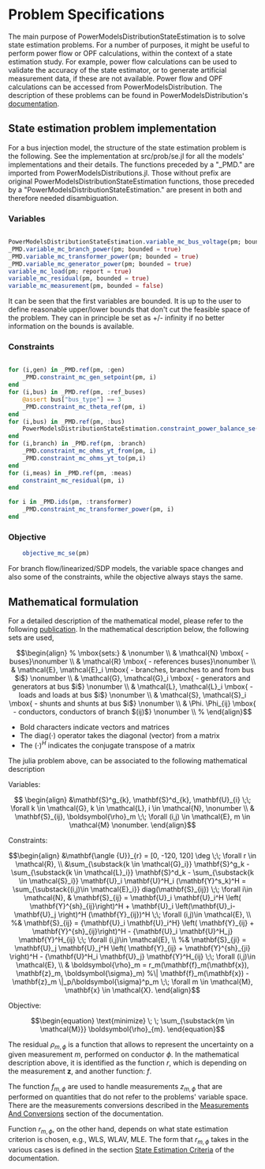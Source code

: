 # Problem Specifications

The main purpose of PowerModelsDistributionStateEstimation is to solve state estimation problems. For a number of purposes, it might be useful to perform power flow or OPF calculations, within the context of a state estimation study. For example, power flow calculations can be used to validate the accuracy of the state estimator, or to generate artificial measurement data, if these are not available. Power flow and OPF calculations can be accessed from PowerModelsDistribution. The description of these problems can be found in PowerModelsDistribution's [documentation](https://lanl-ansi.github.io/PowerModelsDistribution.jl/stable/math-model/).

## State estimation problem implementation

For a bus injection model, the structure of the state estimation problem is the following. See the implementation at src/prob/se.jl for all the models'  implementations and their details.
The functions preceded by a "_PMD." are imported from PowerModelsDistributions.jl. Those without prefix are original PowerModelsDistributionStateEstimation functions, those preceded by a "PowerModelsDistributionStateEstimation." are present in both and therefore needed disambiguation.

### Variables

```julia

PowerModelsDistributionStateEstimation.variable_mc_bus_voltage(pm; bounded = true)
_PMD.variable_mc_branch_power(pm; bounded = true)
_PMD.variable_mc_transformer_power(pm; bounded = true)
_PMD.variable_mc_generator_power(pm; bounded = true)
variable_mc_load(pm; report = true)
variable_mc_residual(pm, bounded = true)
variable_mc_measurement(pm, bounded = false)
```

It can be seen that the first variables are bounded. It is up to the user to define reasonable upper/lower bounds that don't cut the feasible space of the problem. They can in principle be set as +/- infinity if no better information on the bounds is available.

### Constraints

```julia

for (i,gen) in _PMD.ref(pm, :gen)
    _PMD.constraint_mc_gen_setpoint(pm, i)
end
for (i,bus) in _PMD.ref(pm, :ref_buses)
    @assert bus["bus_type"] == 3
    _PMD.constraint_mc_theta_ref(pm, i)
end
for (i,bus) in _PMD.ref(pm, :bus)
    PowerModelsDistributionStateEstimation.constraint_power_balance_se(pm, i)
end
for (i,branch) in _PMD.ref(pm, :branch)
    _PMD.constraint_mc_ohms_yt_from(pm, i)
    _PMD.constraint_mc_ohms_yt_to(pm,i)
end
for (i,meas) in _PMD.ref(pm, :meas)
    constraint_mc_residual(pm, i)
end

for i in _PMD.ids(pm, :transformer)
    _PMD.constraint_mc_transformer_power(pm, i)
end
```

### Objective

```julia
    objective_mc_se(pm)
```

For branch flow/linearized/SDP models, the variable space changes and also some of the constraints, while the objective always stays the same.

## Mathematical formulation

For a detailed description of the mathematical model, please refer to the following [publication]().
In the mathematical description below, the following sets are used,

```math
\begin{align}
%
\mbox{sets:} & \nonumber \\
& \mathcal{N} \mbox{ - buses}\nonumber \\
& \mathcal{R} \mbox{ - references buses}\nonumber \\
& \mathcal{E}, \mathcal{E}_i  \mbox{ - branches, branches to and from bus $i$} \nonumber \\
& \mathcal{G}, \mathcal{G}_i \mbox{ - generators and generators at bus $i$} \nonumber \\
& \mathcal{L}, \mathcal{L}_i \mbox{ - loads and loads at bus $i$} \nonumber \\
& \mathcal{S}, \mathcal{S}_i \mbox{ - shunts and shunts at bus $i$} \nonumber \\
& \Phi. \Phi_{ij} \mbox{ - conductors, conductors of branch $(ij)$} \nonumber \\
%
\end{align}
```

- Bold characters indicate vectors and matrices
- The $\text{diag}(\cdot)$ operator takes the diagonal (vector) from a matrix
- The $(\cdot)^H$ indicates the conjugate transpose of a matrix

The julia problem above, can be associated to the following mathematical description

Variables:
```math

\begin{align}
  &\mathbf{S}^g_{k}, \mathbf{S}^d_{k}, \mathbf{U}_{i}   \;\; \forall k \in \mathcal{G}, k \in \mathcal{L}, i \in \mathcal{N}, \nonumber \\     & \mathbf{S}_{ij}, \boldsymbol{\rho}_m \;\; \forall (i,j) \in \mathcal{E}, m \in \mathcal{M} \nonumber.
\end{align}
```
Constraints:
```math
\begin{align}
&\mathbf{\angle {U}}_{r} = [0, -120, 120] \deg  \;\; \forall r \in \mathcal{R}, \\
&\sum_{\substack{k \in \mathcal{G}_i}} \mathbf{S}^g_k - \sum_{\substack{k \in \mathcal{L}_i}} \mathbf{S}^d_k - \sum_{\substack{k \in \mathcal{S}_i}}  \mathbf{U}_i \mathbf{U}^H_i (\mathbf{Y}^s_k)^H  =
\sum_{\substack{(i,j)\in \mathcal{E}_i}} diag(\mathbf{S}_{ij}) \;\; \forall i\in \mathcal{N},
 & \mathbf{S}_{ij} =  \mathbf{U}_i \mathbf{U}_i^H \left( \mathbf{Y}^{sh}_{ij}\right)^H + \mathbf{U}_i \left(\mathbf{U}_i- \mathbf{U}_j \right)^H (\mathbf{Y}_{ij})^H  \;\; \forall (i,j)\in \mathcal{E}, \\
%& \mathbf{S}_{ij} =  {\mathbf{U}_i \mathbf{U}_i^H} \left( \mathbf{Y}_{ij} + \mathbf{Y}^{sh}_{ij}\right)^H - {\mathbf{U}_i \mathbf{U}^H_j} \mathbf{Y}^H_{ij}  \;\; \forall (i,j)\in \mathcal{E}, \\
%& \mathbf{S}_{ji} = \mathbf{U}_j \mathbf{U}_j^H \left( \mathbf{Y}_{ij} + \mathbf{Y}^{sh}_{ji} \right)^H - {\mathbf{U}^H_i \mathbf{U}_j} \mathbf{Y}^H_{ij} \;\; \forall (i,j)\in \mathcal{E}, \\
& \boldsymbol{\rho}_m = r_m(\mathbf{f}_m(\mathbf{x}), \mathbf{z}_m, \boldsymbol{\sigma}_m)
%\| \mathbf{f}_m(\mathbf{x}) - \mathbf{z}_m \|_p/\boldsymbol{\sigma}^p_m \;\; \forall m \in \mathcal{M}, \mathbf{x} \in \mathcal{X}.
\end{align}
```
Objective:
```math
\begin{equation}
  \text{minimize} \; \; \sum_{\substack{m \in \mathcal{M}}} \boldsymbol{\rho}_{m}.
\end{equation}
 ```
The residual $\rho_{m, \phi}$ is a function that allows to represent the uncertainty on a given measurement $m$, performed on conductor $\phi$. In the mathematical description above, it is identified as the function $r$, which is depending on the measurement $\mathbf{z}$, and another function: $f$.

The function $f_{m,\phi}$ are used to handle measurements $z_{m,\phi}$ that are performed on quantities that do not refer to the problems' variable space. There are the measurements conversions described in the [Measurements And Conversions](@ref) section of the documentation.

Function $r_{m,\phi}$, on the other hand, depends on what state estimation criterion is chosen, e.g., WLS, WLAV, MLE. The form that $r_{m,\phi}$ takes in the various cases is defined in the section [State Estimation Criteria](@ref) of the documentation.
